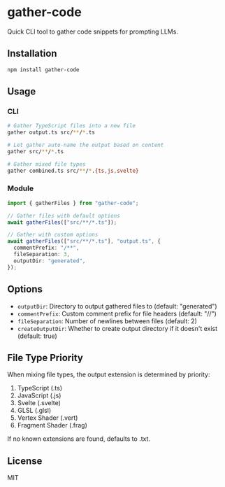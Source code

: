 # gather-code

Quick CLI tool to gather code snippets for prompting LLMs.

## Installation

```bash
npm install gather-code
```

## Usage

### CLI

```bash
# Gather TypeScript files into a new file
gather output.ts src/**/*.ts

# Let gather auto-name the output based on content
gather src/**/*.ts

# Gather mixed file types
gather combined.ts src/**/*.{ts,js,svelte}
```

### Module

```typescript
import { gatherFiles } from "gather-code";

// Gather files with default options
await gatherFiles(["src/**/*.ts"]);

// Gather with custom options
await gatherFiles(["src/**/*.ts"], "output.ts", {
  commentPrefix: "/**",
  fileSeparation: 3,
  outputDir: "generated",
});
```

## Options

- `outputDir`: Directory to output gathered files to (default: "generated")
- `commentPrefix`: Custom comment prefix for file headers (default: "//")
- `fileSeparation`: Number of newlines between files (default: 2)
- `createOutputDir`: Whether to create output directory if it doesn't exist (default: true)

## File Type Priority

When mixing file types, the output extension is determined by priority:

1. TypeScript (.ts)
2. JavaScript (.js)
3. Svelte (.svelte)
4. GLSL (.glsl)
5. Vertex Shader (.vert)
6. Fragment Shader (.frag)

If no known extensions are found, defaults to .txt.

## License

MIT
